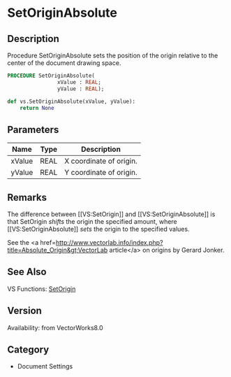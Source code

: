 # SetOriginAbsolute

## Description
Procedure SetOriginAbsolute sets the position of the origin relative to the center of the document drawing space.

```pascal
PROCEDURE SetOriginAbsolute(
				xValue : REAL;
				yValue : REAL);
```

```python
def vs.SetOriginAbsolute(xValue, yValue):
    return None
```

## Parameters
|Name|Type|Description|
|---|---|---|
|xValue|REAL|X coordinate of origin.|
|yValue|REAL|Y coordinate of origin.|

## Remarks
The difference between [[VS:SetOrigin]] and [[VS:SetOriginAbsolute]] is that SetOrigin <i>shifts</i> the origin the specified amount, where [[VS:SetOriginAbsolute]] <i>sets</i> the origin to the specified values.

See the &lt;a href=http://www.vectorlab.info/index.php?title=Absolute_Origin&gt;VectorLab article&lt;/a&gt; on origins by Gerard Jonker.

## See Also
VS Functions:
[SetOrigin](SetOrigin.md)

## Version
Availability: from VectorWorks8.0

## Category
* Document Settings

